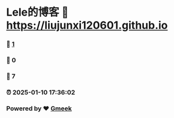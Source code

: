 # Lele的博客 :link: https://liujunxi120601.github.io 
### :page_facing_up: [1](https://liujunxi120601.github.io/tag.html) 
### :speech_balloon: 0 
### :hibiscus: 7 
### :alarm_clock: 2025-01-10 17:36:02 
### Powered by :heart: [Gmeek](https://github.com/Meekdai/Gmeek)
